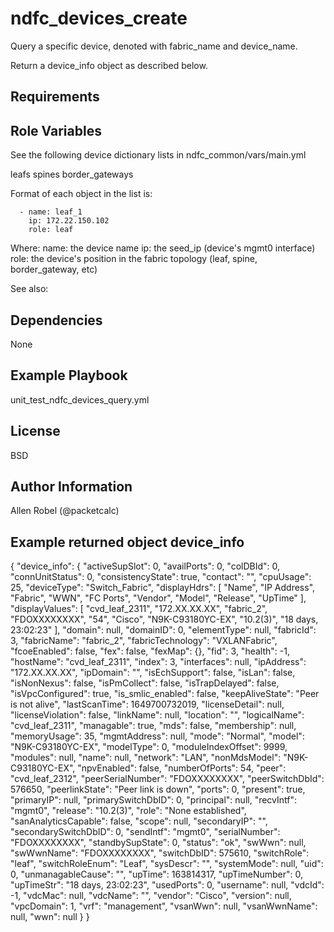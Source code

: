 ndfc_devices_create
=========

Query a specific device, denoted with fabric_name and device_name.

Return a device_info object as described below.

Requirements
------------

Role Variables
--------------

See the following device dictionary lists in ndfc_common/vars/main.yml

leafs
spines
border_gateways

Format of each object in the list is:

      - name: leaf_1
        ip: 172.22.150.102
        role: leaf

Where:
   name: the device name
   ip: the seed_ip (device's mgmt0 interface)
   role: the device's position in the fabric topology (leaf, spine, border_gateway, etc)

See also:

Dependencies
------------

None

Example Playbook
----------------

unit_test_ndfc_devices_query.yml

License
-------

BSD

Author Information
------------------

Allen Robel (@packetcalc)

Example returned object device_info
-----------------------------------

{
    "device_info": {
        "activeSupSlot": 0,
        "availPorts": 0,
        "colDBId": 0,
        "connUnitStatus": 0,
        "consistencyState": true,
        "contact": "",
        "cpuUsage": 25,
        "deviceType": "Switch_Fabric",
        "displayHdrs": [
            "Name",
            "IP Address",
            "Fabric",
            "WWN",
            "FC Ports",
            "Vendor",
            "Model",
            "Release",
            "UpTime"
        ],
        "displayValues": [
            "cvd_leaf_2311",
            "172.XX.XX.XX",
            "fabric_2",
            "FDOXXXXXXXX",
            "54",
            "Cisco",
            "N9K-C93180YC-EX",
            "10.2(3)",
            "18 days, 23:02:23"
        ],
        "domain": null,
        "domainID": 0,
        "elementType": null,
        "fabricId": 3,
        "fabricName": "fabric_2",
        "fabricTechnology": "VXLANFabric",
        "fcoeEnabled": false,
        "fex": false,
        "fexMap": {},
        "fid": 3,
        "health": -1,
        "hostName": "cvd_leaf_2311",
        "index": 3,
        "interfaces": null,
        "ipAddress": "172.XX.XX.XX",
        "ipDomain": "",
        "isEchSupport": false,
        "isLan": false,
        "isNonNexus": false,
        "isPmCollect": false,
        "isTrapDelayed": false,
        "isVpcConfigured": true,
        "is_smlic_enabled": false,
        "keepAliveState": "Peer is not alive",
        "lastScanTime": 1649700732019,
        "licenseDetail": null,
        "licenseViolation": false,
        "linkName": null,
        "location": "",
        "logicalName": "cvd_leaf_2311",
        "managable": true,
        "mds": false,
        "membership": null,
        "memoryUsage": 35,
        "mgmtAddress": null,
        "mode": "Normal",
        "model": "N9K-C93180YC-EX",
        "modelType": 0,
        "moduleIndexOffset": 9999,
        "modules": null,
        "name": null,
        "network": "LAN",
        "nonMdsModel": "N9K-C93180YC-EX",
        "npvEnabled": false,
        "numberOfPorts": 54,
        "peer": "cvd_leaf_2312",
        "peerSerialNumber": "FDOXXXXXXXX",
        "peerSwitchDbId": 576650,
        "peerlinkState": "Peer link is down",
        "ports": 0,
        "present": true,
        "primaryIP": null,
        "primarySwitchDbID": 0,
        "principal": null,
        "recvIntf": "mgmt0",
        "release": "10.2(3)",
        "role": "None established",
        "sanAnalyticsCapable": false,
        "scope": null,
        "secondaryIP": "",
        "secondarySwitchDbID": 0,
        "sendIntf": "mgmt0",
        "serialNumber": "FDOXXXXXXXX",
        "standbySupState": 0,
        "status": "ok",
        "swWwn": null,
        "swWwnName": "FDOXXXXXXXX",
        "switchDbID": 575610,
        "switchRole": "leaf",
        "switchRoleEnum": "Leaf",
        "sysDescr": "",
        "systemMode": null,
        "uid": 0,
        "unmanagableCause": "",
        "upTime": 163814317,
        "upTimeNumber": 0,
        "upTimeStr": "18 days, 23:02:23",
        "usedPorts": 0,
        "username": null,
        "vdcId": -1,
        "vdcMac": null,
        "vdcName": "",
        "vendor": "Cisco",
        "version": null,
        "vpcDomain": 1,
        "vrf": "management",
        "vsanWwn": null,
        "vsanWwnName": null,
        "wwn": null
    }
}
